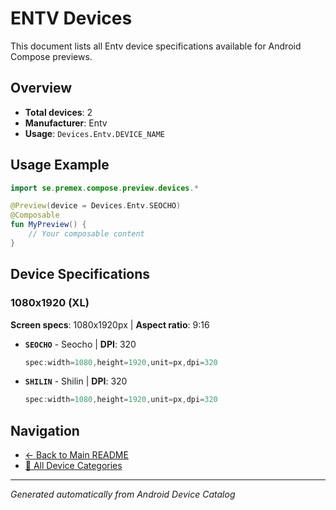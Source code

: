 # ENTV Devices

This document lists all Entv device specifications available for Android Compose previews.

## Overview

- **Total devices**: 2
- **Manufacturer**: Entv
- **Usage**: `Devices.Entv.DEVICE_NAME`

## Usage Example

```kotlin
import se.premex.compose.preview.devices.*

@Preview(device = Devices.Entv.SEOCHO)
@Composable
fun MyPreview() {
    // Your composable content
}
```

## Device Specifications

### 1080x1920 (XL)

**Screen specs**: 1080x1920px | **Aspect ratio**: 9:16

- **`SEOCHO`** - Seocho | **DPI**: 320
  ```kotlin
  spec:width=1080,height=1920,unit=px,dpi=320
  ```

- **`SHILIN`** - Shilin | **DPI**: 320
  ```kotlin
  spec:width=1080,height=1920,unit=px,dpi=320
  ```

## Navigation

- [← Back to Main README](../../README.md)
- [📱 All Device Categories](../README.md)

---
*Generated automatically from Android Device Catalog*
